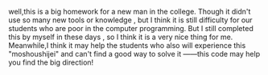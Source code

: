 well,this is a big homework for a new man in the college.
Though it didn't use so many new tools or knowledge , but I think it is still difficulty for our students who are poor in the computer programming.
But I still completed this by myself in these days , so I think it is a very nice thing for me.
Meanwhile,I think it may help the students who also will experience this "moshoushijei" and can't find a good way to solve it ——this code may help you find the big direction!
